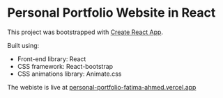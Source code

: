 # Personal Portfolio Website in React

This project was bootstrapped with [Create React App](https://github.com/facebook/create-react-app).

Built using:

- Front-end library: React
- CSS framework: React-bootstrap
- CSS animations library: Animate.css

The webiste is live at [personal-portfolio-fatima-ahmed.vercel.app](https://personal-portfolio-fatima-ahmed.vercel.app/)